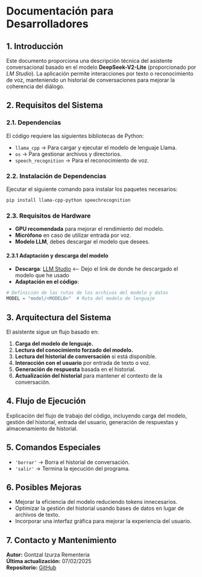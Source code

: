 # Documentación para Desarrolladores

## 1. Introducción
Este documento proporciona una descripción técnica del asistente conversacional basado en el modelo **DeepSeek-V2-Lite** (proporcionado por *LM Studio*). La aplicación permite interacciones por texto o reconocimiento de voz, manteniendo un historial de conversaciones para mejorar la coherencia del diálogo.

## 2. Requisitos del Sistema

### 2.1. Dependencias
El código requiere las siguientes bibliotecas de Python:

- `llama_cpp` → Para cargar y ejecutar el modelo de lenguaje Llama.  
- `os` → Para gestionar archivos y directorios.  
- `speech_recognition` → Para el reconocimiento de voz.  

### 2.2. Instalación de Dependencias
Ejecutar el siguiente comando para instalar los paquetes necesarios:
```bash
pip install llama-cpp-python speechrecognition
```
### 2.3. Requisitos de Hardware
- **GPU recomendada** para mejorar el rendimiento del modelo.  
- **Micrófono** en caso de utilizar entrada por voz.  
- **Modelo LLM**, debes descargar el modelo que desees.

#### 2.3.1 Adaptación y descarga del modelo
- **Descarga**: [LLM Studio](https://lmstudio.ai/model/deepseek-coder-v2-lite-instruct) <-- Dejo el link de donde he descargado el modelo que he usado
- **Adaptación en el código**:

```python
# Definición de las rutas de los archivos del modelo y datos
MODEL = "model/<MODELO>"  # Ruta del modelo de lenguaje
```
## 3. Arquitectura del Sistema
El asistente sigue un flujo basado en:

1. **Carga del modelo de lenguaje.**  
2. **Lectura del conocimiento forzado del modelo.**  
3. **Lectura del historial de conversación** si está disponible.  
4. **Interacción con el usuario** por entrada de texto o voz.  
5. **Generación de respuesta** basada en el historial.  
6. **Actualización del historial** para mantener el contexto de la conversación.  

## 4. Flujo de Ejecución
Explicación del flujo de trabajo del código, incluyendo carga del modelo, gestión del historial, entrada del usuario, generación de respuestas y almacenamiento de historial.

## 5. Comandos Especiales
- `'borrar'` → Borra el historial de conversación.  
- `'salir'` → Termina la ejecución del programa.  

## 6. Posibles Mejoras
- Mejorar la eficiencia del modelo reduciendo tokens innecesarios.  
- Optimizar la gestión del historial usando bases de datos en lugar de archivos de texto.  
- Incorporar una interfaz gráfica para mejorar la experiencia del usuario.  

## 7. Contacto y Mantenimiento
**Autor:** Gontzal Izurza Rementeria  
**Última actualización:** 07/02/2025  
**Repositorio:** [GitHub](https://github.com/ImJustPea/Practicas_2025/tree/main/DeepSeek_LLM)  
